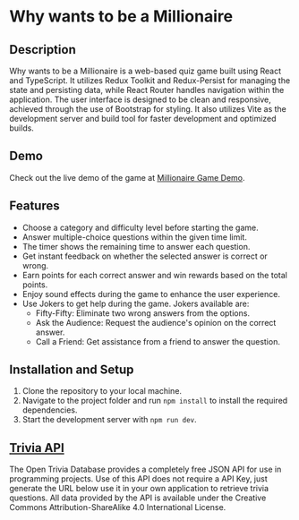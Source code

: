 # Why wants to be a Millionaire

## Description

Why wants to be a Millionaire is a web-based quiz game built using React and TypeScript.
It utilizes Redux Toolkit and Redux-Persist for managing the state and persisting data, while React Router handles navigation within the application.
The user interface is designed to be clean and responsive, achieved through the use of Bootstrap for styling.
It also utilizes Vite as the development server and build tool for faster development and optimized builds.

## Demo

Check out the live demo of the game at [Millionaire Game Demo](https://hristoz2020.github.io/milionaire-game-app/).

## Features

-   Choose a category and difficulty level before starting the game.
-   Answer multiple-choice questions within the given time limit.
-   The timer shows the remaining time to answer each question.
-   Get instant feedback on whether the selected answer is correct or wrong.
-   Earn points for each correct answer and win rewards based on the total points.
-   Enjoy sound effects during the game to enhance the user experience.
-   Use Jokers to get help during the game. Jokers available are:
    -   Fifty-Fifty: Eliminate two wrong answers from the options.
    -   Ask the Audience: Request the audience's opinion on the correct answer.
    -   Call a Friend: Get assistance from a friend to answer the question.

## Installation and Setup

1. Clone the repository to your local machine.
2. Navigate to the project folder and run `npm install` to install the required dependencies.
3. Start the development server with `npm run dev`.

## [Trivia API](https://opentdb.com/api_config.php)

The Open Trivia Database provides a completely free JSON API for use in programming projects.
Use of this API does not require a API Key, just generate the URL below use it in your own application to retrieve trivia questions.
All data provided by the API is available under the Creative Commons Attribution-ShareAlike 4.0 International License.
